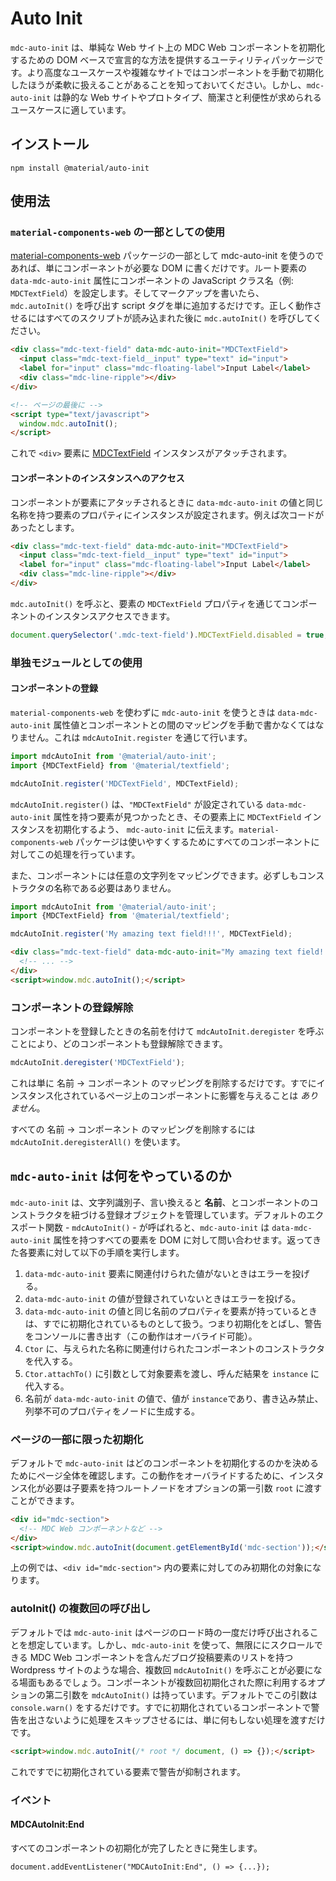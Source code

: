 <!--docs:
title: "Auto Init"
layout: detail
section: components
excerpt: "Utilities for declarative, DOM-based initialization of components on simple web sites."
path: /catalog/auto-init/
-->

# Auto Init

`mdc-auto-init` は、単純な Web サイト上の MDC Web コンポーネントを初期化するための DOM ベースで宣言的な方法を提供するユーティリティパッケージです。より高度なユースケースや複雑なサイトではコンポーネントを手動で初期化したほうが柔軟に扱えることがあることを知っておいてください。しかし、`mdc-auto-init` は静的な Web サイトやプロトタイプ、簡潔さと利便性が求められるユースケースに適しています。

## インストール

```
npm install @material/auto-init
```

## 使用法

### `material-components-web` の一部としての使用

[material-components-web](../material-components-web) パッケージの一部として mdc-auto-init を使うのであれば、単にコンポーネントが必要な DOM に書くだけです。ルート要素の `data-mdc-auto-init` 属性にコンポーネントの JavaScript クラス名（例: `MDCTextField`）を設定します。そしてマークアップを書いたら、`mdc.autoInit()` を呼び出す script タグを単に追加するだけです。正しく動作させるにはすべてのスクリプトが読み込まれた後に `mdc.autoInit()` を呼びしてください。

```html
<div class="mdc-text-field" data-mdc-auto-init="MDCTextField">
  <input class="mdc-text-field__input" type="text" id="input">
  <label for="input" class="mdc-floating-label">Input Label</label>
  <div class="mdc-line-ripple"></div>
</div>

<!-- ページの最後に -->
<script type="text/javascript">
  window.mdc.autoInit();
</script>
```

これで `<div>` 要素に [MDCTextField](../mdc-textfield) インスタンスがアタッチされます。

#### コンポーネントのインスタンスへのアクセス

コンポーネントが要素にアタッチされるときに `data-mdc-auto-init` の値と同じ名称を持つ要素のプロパティにインスタンスが設定されます。例えば次コードがあったとします。

```html
<div class="mdc-text-field" data-mdc-auto-init="MDCTextField">
  <input class="mdc-text-field__input" type="text" id="input">
  <label for="input" class="mdc-floating-label">Input Label</label>
  <div class="mdc-line-ripple"></div>
</div>
```

`mdc.autoInit()` を呼ぶと、要素の `MDCTextField` プロパティを通じてコンポーネントのインスタンスアクセスできます。

```js
document.querySelector('.mdc-text-field').MDCTextField.disabled = true;
```

### 単独モジュールとしての使用

#### コンポーネントの登録

`material-components-web` を使わずに `mdc-auto-init` を使うときは `data-mdc-auto-init` 属性値とコンポーネントとの間のマッピングを手動で書かなくてはなりません。これは `mdcAutoInit.register` を通じて行います。

```js
import mdcAutoInit from '@material/auto-init';
import {MDCTextField} from '@material/textfield';

mdcAutoInit.register('MDCTextField', MDCTextField);
```

`mdcAutoInit.register()` は、`"MDCTextField"` が設定されている `data-mdc-auto-init` 属性を持つ要素が見つかったとき、その要素上に `MDCTextField` インスタンスを初期化するよう、  `mdc-auto-init` に伝えます。`material-components-web` パッケージは使いやすくするためにすべてのコンポーネントに対してこの処理を行っています。

また、コンポーネントには任意の文字列をマッピングできます。必ずしもコンストラクタの名称である必要はありません。

```js
import mdcAutoInit from '@material/auto-init';
import {MDCTextField} from '@material/textfield';

mdcAutoInit.register('My amazing text field!!!', MDCTextField);
```

```html
<div class="mdc-text-field" data-mdc-auto-init="My amazing text field!!!">
  <!-- ... -->
</div>
<script>window.mdc.autoInit();</script>
```

### コンポーネントの登録解除

コンポーネントを登録したときの名前を付けて `mdcAutoInit.deregister` を呼ぶことにより、どのコンポーネントも登録解除できます。

```js
mdcAutoInit.deregister('MDCTextField');
```

これは単に 名前 -> コンポーネント のマッピングを削除するだけです。すでにインスタンス化されているページ上のコンポーネントに影響を与えることは <em>ありません</em>。

すべての 名前 -> コンポーネント のマッピングを削除するには `mdcAutoInit.deregisterAll()` を使います。

## `mdc-auto-init` は何をやっているのか

`mdc-auto-init` は、文字列識別子、言い換えると **名前**、とコンポーネントのコンストラクタを紐づける登録オブジェクトを管理しています。デフォルトのエクスポート関数 - `mdcAutoInit()` - が呼ばれると、`mdc-auto-init` は  `data-mdc-auto-init` 属性を持つすべての要素を DOM に対して問い合わせます。返ってきた各要素に対して以下の手順を実行します。

1. `data-mdc-auto-init` 要素に関連付けられた値がないときはエラーを投げる。
2. `data-mdc-auto-init` の値が登録されていないときはエラーを投げる。
3. `data-mdc-auto-init` の値と同じ名前のプロパティを要素が持っているときは、すでに初期化されているものとして扱う。つまり初期化をとばし、警告をコンソールに書き出す（この動作はオーバライド可能）。
4. `Ctor` に、与えられた名称に関連付けられたコンポーネントのコンストラクタを代入する。
5. `Ctor.attachTo()` に引数として対象要素を渡し、呼んだ結果を `instance` に代入する。
6. 名前が `data-mdc-auto-init` の値で、値が `instance`であり、書き込み禁止、列挙不可のプロパティをノードに生成する。

### ページの一部に限った初期化

デフォルトで `mdc-auto-init` はどのコンポーネントを初期化するのかを決めるためにページ全体を確認します。この動作をオーバライドするために、インスタンス化が必要は子要素を持つルートノードをオプションの第一引数 `root` に渡すことができます。

```html
<div id="mdc-section">
  <!-- MDC Web コンポーネントなど -->
</div>
<script>window.mdc.autoInit(document.getElementById('mdc-section'));</script>
```

上の例では、`<div id="mdc-section">` 内の要素に対してのみ初期化の対象になります。

### autoInit() の複数回の呼び出し

デフォルトでは `mdc-auto-init` はページのロード時の一度だけ呼び出されることを想定しています。しかし、`mdc-auto-init` を使って、無限ににスクロールできる MDC Web コンポーネントを含んだブログ投稿要素のリストを持つ Wordpress サイトのような場合、複数回 `mdcAutoInit()` を呼ぶことが必要になる場面もあるでしょう。コンポーネントが複数回初期化された際に利用するオプションの第二引数を `mdcAutoInit()` は持っています。デフォルトでこの引数は `console.warn()` をするだけです。すでに初期化されているコンポーネントで警告を出さないように処理をスキップさせるには、単に何もしない処理を渡すだけです。

```html
<script>window.mdc.autoInit(/* root */ document, () => {});</script>
```

これですでに初期化されている要素で警告が抑制されます。

### イベント

#### MDCAutoInit:End
すべてのコンポーネントの初期化が完了したときに発生します。

`document.addEventListener("MDCAutoInit:End", () => {...});`
